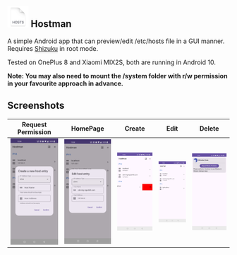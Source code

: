 <h2>
<img src="./docs/images/icon.png" alt="icon" style="width:48px;"/>
Hostman
</h2>

A simple Android app that can preview/edit /etc/hosts file in a GUI manner.
Requires [Shizuku](https://github.com/RikkaApps/Shizuku/) in root mode.

Tested on OnePlus 8 and Xiaomi MIX2S, both are running in Android 10.

**Note: You may also need to mount the /system folder with r/w permission in
your
favourite approach in advance.**

## Screenshots

| Request Permission                               | HomePage                                      | Create                                           | Edit                              | Delete                                                          |
|--------------------------------------------------|-----------------------------------------------|--------------------------------------------------|-----------------------------------|-----------------------------------------------------------------|
| ![Creating Host Entry](./docs/images/create.jpg) | ![Editing Host Entry](./docs/images/edit.jpg) | ![Deleting Host Entry](./docs/images/delete.jpg) | ![App HP](./docs/images/main.jpg) | ![ Request Permission ](./docs/images/requsting-permission.jpg) | 


